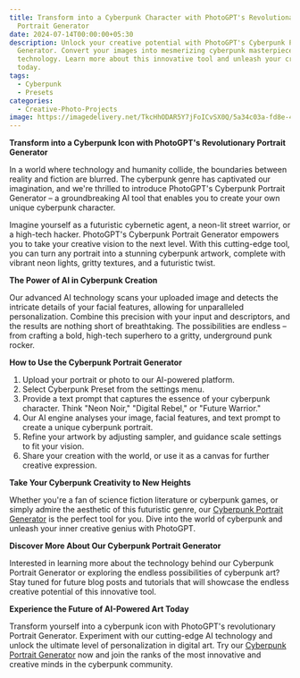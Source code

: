 ```yaml
---
title: Transform into a Cyberpunk Character with PhotoGPT's Revolutionary
  Portrait Generator
date: 2024-07-14T00:00:00+05:30
description: Unlock your creative potential with PhotoGPT's Cyberpunk Portrait
  Generator. Convert your images into mesmerizing cyberpunk masterpieces with AI
  technology. Learn more about this innovative tool and unleash your creativity
  today.
tags:
  - Cyberpunk
  - Presets
categories:
  - Creative-Photo-Projects
image: https://imagedelivery.net/TkcHhODAR5Y7jFoICvSX0Q/5a34c03a-fd8e-47bf-48a7-40682c5be300/q=100,gamma=1.1
---
```

**Transform into a Cyberpunk Icon with PhotoGPT's Revolutionary Portrait Generator**

In a world where technology and humanity collide, the boundaries between reality and fiction are blurred. The cyberpunk genre has captivated our imagination, and we're thrilled to introduce PhotoGPT's Cyberpunk Portrait Generator – a groundbreaking AI tool that enables you to create your own unique cyberpunk character.


Imagine yourself as a futuristic cybernetic agent, a neon-lit street warrior, or a high-tech hacker. PhotoGPT's Cyberpunk Portrait Generator empowers you to take your creative vision to the next level. With this cutting-edge tool, you can turn any portrait into a stunning cyberpunk artwork, complete with vibrant neon lights, gritty textures, and a futuristic twist.

**The Power of AI in Cyberpunk Creation**

Our advanced AI technology scans your uploaded image and detects the intricate details of your facial features, allowing for unparalleled personalization. Combine this precision with your input and descriptors, and the results are nothing short of breathtaking. The possibilities are endless – from crafting a bold, high-tech superhero to a gritty, underground punk rocker.

**How to Use the Cyberpunk Portrait Generator**

1. Upload your portrait or photo to our AI-powered platform.
2. Select Cyberpunk Preset from the settings menu.
3. Provide a text prompt that captures the essence of your cyberpunk character. Think "Neon Noir," "Digital Rebel," or "Future Warrior."
4. Our AI engine analyses your image, facial features, and text prompt to create a unique cyberpunk portrait.
5. Refine your artwork by adjusting sampler, and guidance scale settings to fit your vision.
6. Share your creation with the world, or use it as a canvas for further creative expression.

**Take Your Cyberpunk Creativity to New Heights**

Whether you're a fan of science fiction literature or cyberpunk games, or simply admire the aesthetic of this futuristic genre, our [Cyberpunk Portrait Generator](https://www.photogptai.com/presets/cyberpunk) is the perfect tool for you. Dive into the world of cyberpunk and unleash your inner creative genius with PhotoGPT.

**Discover More About Our Cyberpunk Portrait Generator**

Interested in learning more about the technology behind our Cyberpunk Portrait Generator or exploring the endless possibilities of cyberpunk art? Stay tuned for future blog posts and tutorials that will showcase the endless creative potential of this innovative tool.

**Experience the Future of AI-Powered Art Today**

Transform yourself into a cyberpunk icon with PhotoGPT's revolutionary Portrait Generator. Experiment with our cutting-edge AI technology and unlock the ultimate level of personalization in digital art. Try our [Cyberpunk Portrait Generator](https://www.photogptai.com/presets/cyberpunk) now and join the ranks of the most innovative and creative minds in the cyberpunk community.

